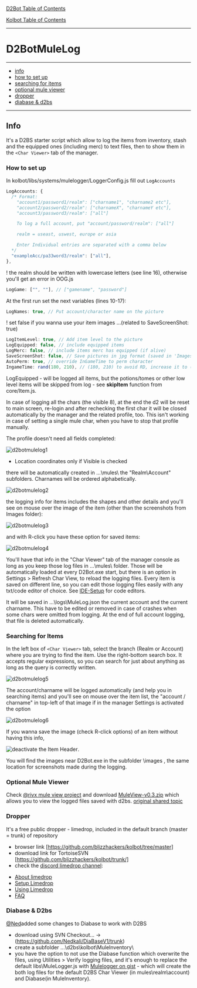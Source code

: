 [D2Bot Table of Contents](https://bhdocs.github.io/category/d2bot)

[Kolbot Table of Contents](https://bhdocs.github.io/category/kolbot)

---

# D2BotMuleLog

---

* [info](#info)
* [how to set up](#how-to-set-up)
* [searching for items](#searching-for-items)
* [optional mule viewer](#optional-mule-viewer)
* [dropper](#dropper)
* [diabase & d2bs](#diabase--d2bs)

---

## Info
It's a D2BS starter script which allow to log the items from inventory, stash and the equipped ones (including merc) to text files, then to show them in the `<Char Viewer>` tab of the manager.

### How to set up
In kolbot/libs/systems/mulelogger/LoggerConfig.js fill out `LogAccounts`
```javascript
LogAccounts: {
  /* Format:
    "account1/password1/realm": ["charname1", "charname2 etc"],
    "account2/password2/realm": ["charnameX", "charnameY etc"],
    "account3/password3/realm": ["all"]

    To log a full account, put "account/password/realm": ["all"]

    realm = useast, uswest, europe or asia

    Enter Individual entries are separated with a comma below
  */
  "exampleAcc/pa33word3/realm": ["all"],
},
```
! the realm should be written with lowercase letters (see line 16), otherwise you'll get an error in OOG.js
```javascript
LogGame: ["", ""], // ["gamename", "password"]
```

At the first run set the next variables (lines 10-17):
```javascript
LogNames: true, // Put account/character name on the picture
```
! set false if you wanna use your item images ...(related to SaveScreenShot: true)
```javascript
LogItemLevel: true, // Add item level to the picture
LogEquipped: false, // include equipped items
LogMerc: false, // include items merc has equipped (if alive)
SaveScreenShot: false, // Save pictures in jpg format (saved in 'Images' folder)
AutoPerm: true, // override InGameTime to perm character
IngameTime: rand(180, 210), // (180, 210) to avoid RD, increase it to (7230, 7290) for mule perming
```

LogEquipped - will be logged all items,  but the potions/tomes or other low level items will be skipped from log - see **skipItem** function from core/Item.js.

In case of logging all the chars (the visible 8), at the end the d2 will be reset to main screen, re-login and after rechecking the first char it will be closed automatically by the manager and the related profile, too. This isn't working in case of setting a single mule char, when you have to stop that profile manually.

The profile doesn't need all fields completed:

![d2botmulelog1](img/kolbot-d2botmulelog1.png)
* Location coordinates only if Visible is checked

there will be automatically created in ...\mules\ the "Realm\Account\" subfolders. Charnames will be ordered alphabetically.

![d2botmulelog2](img/kolbot-d2botmulelog2.png)

the logging info for items includes the shapes and other details and you'll see on mouse over the image of the item (other than the screenshots from Images folder):

![d2botmulelog3](img/kolbot-d2botmulelog3.png)

and with R-click you have these option for saved items:

![d2botmulelog4](img/kolbot-d2botmulelog4.png)

You'll have that info in the "Char Viewer" tab of the manager console as long as you keep those log files in ...\mules\ folder. Those will be automatically loaded at every D2Bot.exe start, but there is an option in Settings > Refresh Char View, to reload the logging files.
Every item is saved on different line, so you can edit those logging files easily with any txt/code editor of choice. See [IDE-Setup](IDES#code-editors-ides) for code editors.

It will be saved in ...\logs\MuleLog.json the current account and the current charname. This have to be edited or removed in case of crashes when some chars were omitted from logging. At the end of full account logging, that file is deleted automatically.

### Searching for Items
In the left box of `<Char Viewer>` tab, select the branch (Realm or Account) where you are trying to find the item. Use the right-bottom search box. It accepts regular expressions, so you can search for just about anything as long as the query is correctly written.

![d2botmulelog5](img/kolbot-d2botmulelog5.png)

The account/charname will be logged automatically (and help you in searching items) and you'll see on mouse over the item list, the "account / charname" in top-left of that image if in the manager Settings is activated the option 

![d2botmulelog6](img/kolbot-d2botmulelog6.png)

If you wanna save the image (check R-click options) of an item without having this info, 

![deactivate the Item Header](img/kolbot-d2botmulelog7.png).

You will find the images near D2Bot.exe in the subfolder \images , the same location for screenshots made during the logging.

### Optional Mule Viewer

Check [@rivx mule view project](http://www.rivsoft.net/projects/other/muleview/) and download [MuleView-v0.3.zip](http://www.rivsoft.net/download/other/MuleView-v0.3.zip) which allows you to view the logged files saved with d2bs. 
[original shared topic](https://web.archive.org/web/20150613144010/http://www.blizzhackers.cc:80/viewtopic.php?f=172&t=500047)

### Dropper
It's a free public dropper - limedrop, included in the default branch (master = trunk) of repository
- browser link [https://github.com/blizzhackers/kolbot/tree/master]
- download link for TortoiseSVN [https://github.com/blizzhackers/kolbot/trunk/]
- check the [discord limedrop channel](https://discordapp.com/channels/430522386253611018/482930024681439242):

* [About limedrop](https://github.com/blizzhackers/documentation/tree/master/limedrop#about-limedrop)
* [Setup Limedrop](https://github.com/blizzhackers/documentation/tree/master/limedrop#setup-limedrop)
* [Using Limedrop](https://github.com/blizzhackers/documentation/tree/master/limedrop#using-limedrop)
* [FAQ](https://github.com/blizzhackers/documentation/tree/master/limedrop#frequently-asked-questions)


### Diabase & D2bs
[@Ned](https://github.com/Nedkali/)added some changes to Diabase to work with D2BS

* download using SVN Checkout... -> (https://github.com/Nedkali/DiaBaseV1/trunk)
* create a subfolder ...\d2bs\kolbot\MuleInventory\
* you have the option to not use the Diabase function which overwrite the files, using Utilities > Verify logging files, and it's enough to replace the default libs\MuleLogger.js with [Mulelogger on gist](https://gist.github.com/mf022/a0ee6d71d071dc45635650cef4bc8afd) - which will create the both log files for the default D2BS Char Viewer (in mules\realm\account) and Diabase(in MuleInventory\).